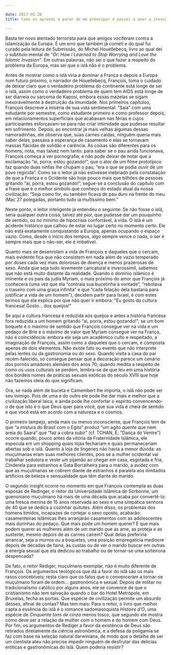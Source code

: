 ```yaml
---

date: 2017-05-28
title: Como eu aprendi a parar de me preocupar e passei a amar a invasão islâmica

---
```



Basta ter novo atentado terrorista para que amigos vociferam contra a islamização da Europa. É um erro que também já cometi e do qual fui curado pela leitura de Submissão, do Michel Houellebecq, livro ao qual dei o subtítulo mental de _“Or: How I Learned to Stop Worrying and Love the Islamic Invasion”_. Em outras palavras, não sei o que fazer a respeito do problema da Europa, mas sei que o islã não é o problema.

Antes de mostrar como o islã viria a dominar a França e depois a Europa num futuro próximo, o narrador de Houellebecq, François, toma o cuidado de deixar claro que o verdadeiro problema do continente está longe de ser o islã, assim como o verdadeiro problema de quem tem AIDS está longe de ser diarreia ou sarcoma de Kaposi, embora essas mazelas se sigam inexoravelmente à destruição da imunidade. Nos primeiros capítulos, François descreve a miséria de sua vida sentimental: “Saía” com uma estudante por semestre, como estudante primeiro e como professor depois, em relacionamentos superficiais que acabavam nas férias e cujos participantes esforçavam-se para não criar intimidade que pudesse resultar em sofrimento. Depois, ao encontrar já mais velhas algumas dessas namoradinhas, ele observa que, suas carnes caídas, ninguém queria mais saber delas, passava a esperança de casamento e elas se tornavam massas flácidas de solidão e carência. As coisas são diferentes para os homens, nota, mas talvez nem tanto: para saber se o pau ainda funcionava, François começa a ver pornografia, e não pode deixar de notar que a exclamação “ai, porra, estou gozando!”, que o ator de um filme prototípico faz quando duas ninfas lhe chupam o pau, “era o que se podia ouvir de um povo regicida”. Como se o leitor já não estivesse inebriado pela constatação de que a França e o Ocidente são hoje pouco mais que bilhões de pessoas gritando “ai, porra, estou gozando!”, segue-se a conclusão do capítulo com a frase que é o melhor símbolo que conheço do estado atual da nossa civilização: “Seja como for, eu também ficava de pau duro na frente do meu iMac 27 polegadas, portanto tudo ia muitíssimo bem.”

Neste ponto, o leitor inteligente já entendeu o seguinte: Se não fosse o islã, seria qualquer outra coisa, talvez até pior, que pudesse dar um pouquinho de sentido, ou no mínimo de hipocrisia confortável, à vida. O islã é um acidente histórico que calhou de estar no lugar certo no momento certo. Ele não está exatamente conquistando a Europa, apenas ocupando o espaço vazio. Como, desde o início dos tempos, algo sempre vence o nada, o ser é sempre mais que o não-ser, ele é imbatível.

Quanto mais se desenrolam a vida de François e daqueles que o cercam, mais evidente fica que não consistem em nada além de vazio temperado por doses cada vez mais dolorosas de doença e menos prazerosas de sexo. Ainda que seja tudo levemente caricatural e inverossímil, sabemos que não está muito distante da realidade. Quando o domínio islâmico é iminente e os pais da judia Myriam, o mais próximo do amor que François já conhecera (uma vez que ela “contraía sua bucetinha à vontade”, “rebolava o traseiro com uma graça infinita” e que “cada felação dela bastaria para justificar a vida de um homem”), decidem partir para Israel, é com estes termos que ela explica por que não quer ir embora: “Eu gosto da cultura francesa! Gosto… dos queijos!”

Se aqui a cultura francesa é reduzida aos queijos e antes a história francesa fora reduzida a um homem gritando “ai, porra, estou gozando!”; se um bom boquete é o máximo de sentido que François consegue ver na vida e um pedaço de Brie é o máximo de valor que Myriam consegue ver na França, não é coincidência: embora ele seja um acadêmico culto e respeitado, a imaginação de François, assim como a daqueles que o cercam, é composta apenas de dois elementos. Não existe fato ou evento que não interprete pelas lentes ou da gastronomia ou do sexo. Quando visita a casa do pai recém-falecido, só consegue pensar que a decoração parece um cenário dos pornôs amadores alemães dos anos 70; quando medita a respeito de como os usos culturais se perdem, lembra-se de que leu em uma história dos bordeis nomes de práticas sexuais exóticas do século XVIII que hoje não fazemos ideia do que significam.

Ora, se nada além de buceta e Camembert lhe importa, o islã não pode ser seu inimigo. Pois de uma e do outro ele pode lhe dar mais e melhor que a civilização liberal laica, e ainda pode lhe confortar o espírito convencendo-o de que isto é o que Deus quer para você, que sua vida é cheia de sentido e que você está em acordo com a natureza e o cosmos.

O primeiro lampejo, ainda mais ou menos inconsciente, que François tem de que “a mistura do Brasil com o Egito” produz “um agito quente que nem areia do Saara” que “faz a cobra subir” (cf. TCHAN, É; “Dança do Ventre”) ocorre quando, pouco antes da vitória da Fraternidade Islâmica, ele especula em um shopping quais lojas fechariam e quais permaneceriam abertas sob o islã. Quanto à loja de lingeries não havia a menor dúvida: as muçulmanas eram suas melhores clientes, pois se a mulher ocidental vai trabalhar sedutora e veste um pijamão ao chegar em casa, esgotada e fria, Cinderela para estranhos e Gata Borralheira para o marido, a avidez com que as muçulmanas se cobrem diante de estranhos é paralela aos ilimitados artifícios de beleza e sensualidade que têm diante do marido.

O segundo insight ocorre no momento em que François contempla as duas esposas de Redinger, o reitor da Universidade Islâmica de Sorbonne, um guenoniano muçulmano há mais de uma década que acaba por convertê-lo: uma fresca menina de 15 anos reservada ao sexo e uma simpática senhora de 40 que se dedica a cozinhar quitutes. Além disso, os problemas dos homens tímidos, incapazes de cortejar o sexo oposto, acabarão: casamenteiras islâmicas lhes arranjarão casamentos com as adolescentes mais durinhas do pedaço. Que mais pode um homem querer? E que mais podem querer as mulheres além de um marido que as ame, as proteja e as sustente, mesmo depois de as carnes caírem? Qual delas preferiria arrancar, seja a murros ou a boquetes, uma posição empregatícia medíocre depois de décadas de faina, às custas ou de ver o marido buscar em outras a energia sexual que ela dedicou ao trabalho ou de tornar-se uma solteirona despencada?

De fato, o reitor Rediger, muçulmano exemplar, não é muito diferente de François. Os argumentos teológicos que dá a favor do islã são os mais rasos concebíveis; resta claro que os fatos que o convenceram a tornar-se muçulmano foram de ordem… gastronômica e sexual. Depois de militar no tradicionalismo católico por alguns anos, ele se convence de que o cristianismo não tem salvação quando o bar do Hotel Metrópole, em Bruxelas, fecha as portas. Que espécie de civilização permite um absurdo desses, afinal de contas? Mas tem mais: Para o reitor, o livro que melhor capta a essência do islã é o romance sadomasoquista _Histoire d’O_, uma espécie de _Cinquenta tons de cinza_ menos tosco, que segundo ele mostra como deve ser a relação da mulher com o homem e do homem com Deus. Por fim, os argumentos de Rediger a favor da existência de Deus são retirados diretamente da ciência astronômica, e a defesa da poligamia se faz com base na seleção natural darwiniana, de modo que o detalhe de ser um cientista ateu não precise impedir ninguém de desfrutar das delícias eróticas e gastronômicas do islã. Quem poderia resistir?
